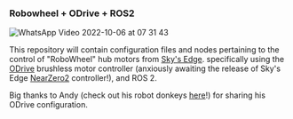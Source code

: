 ### Robowheel + ODrive + ROS2

![WhatsApp Video 2022-10-06 at 07 31 43](https://user-images.githubusercontent.com/63222803/194214835-836d72d2-6441-4f5e-8502-0a29d9c77815.gif)

This repository will contain configuration files and nodes pertaining to the control of "RoboWheel" hub motors from [Sky's Edge](https://skysedge.com/robotics/robowheel170/index.html). specifically using the [ODrive](https://odriverobotics.com/shop/odrive-v36) brushless motor controller (anxiously awaiting the release of Sky's Edge [NearZero2](https://skysedge.com/robotics/nz2/index.html) controller!), and ROS 2.

Big thanks to Andy (check out his robot donkeys [here](https://hackaday.io/project/187319-robot-donkeys)!) for sharing his ODrive configuration.

